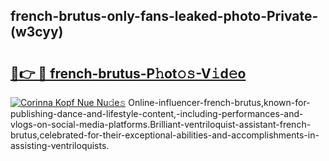 ## french-brutus-only-fans​-leaked-photo​-Private-(w3cyy)


# <h2><a href="https://mediaupload.pro?title=french-brutus&ref=git">🔗👉 🔴 french-brutus-P𝚑ot𝚘𝚜-V𝚒d𝚎o</a></h2>

[![Corinna Kopf Nue Nu𝚍e𝚜](https://i.imgur.com/0qMVB7G.gif)](https://mediaupload.pro?title=french-brutus&ref=git)
Online-influencer-french-brutus,known-for-publishing-dance-and-lifestyle-content,-including-performances-and-vlogs-on-social-media-platforms.Brilliant-ventriloquist-assistant-french-brutus,celebrated-for-their-exceptional-abilities-and-accomplishments-in-assisting-ventriloquists.  
